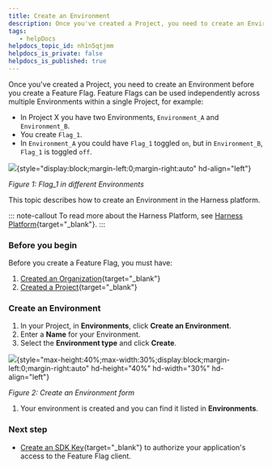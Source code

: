 ```yaml
---
title: Create an Environment
description: Once you've created a Project, you need to create an Environment before you create a Feature Flag. Feature Flags can be used independently across multiple Environments within a single Project, for ex…
tags: 
   - helpDocs
helpdocs_topic_id: nh1n5qtjmm
helpdocs_is_private: false
helpdocs_is_published: true
---
```


Once you\'ve created a Project, you need to create an Environment before
you create a Feature Flag. Feature Flags can be used independently
across multiple Environments within a single Project, for example:

-   In Project X you have two Environments, `Environment_A` and
    `Environment_B`.
-   You create `Flag_1`.
-   In `Environment_A` you could have `Flag_1` toggled `on`, but in
    `Environment_B`, `Flag_1` is toggled `off`.

![](https://files.helpdocs.io/kw8ldg1itf/articles/nh1n5qtjmm/1658140835837/screenshot-2022-07-18-at-11-40-20.png){style="display:block;margin-left:0;margin-right:auto"
hd-align="left"}

*Figure 1: Flag_1 in different Environments*

This topic describes how to create an Environment in the Harness
platform. 

::: note-callout
To read more about the Harness Platform, see [Harness
Platform](https://harness.helpdocs.io/category/3fso53aw1u-howto-general){target="_blank"}.
:::

### Before you begin

Before you create a Feature Flag, you must have:

1.  [Created an
    Organization](/article/36fw2u92i4-create-an-organization){target="_blank"}
2.  [Created a
    Project](/article/47fkt1ric5-create-a-project){target="_blank"}

### Create an Environment

1.  In your Project, in **Environments**, click **Create an
    Environment**.
2.  Enter a **Name** for your Environment.
3.  Select the **Environment type** and click **Create**.

![](https://files.helpdocs.io/kw8ldg1itf/articles/1j7pdkqh7j/1657791107725/snsf-vsm-3-a-7-x-3-ybi-1-zly-djz-9-wsq-t-4-m-1-ddid-1-m-omofj-av-7-k-e-8-urw-az-9-xrsh-c-8-g-1-fb-kg-mc-q-b-m-3-qnc-ogmiidj-9-id-ifl-dji-kfr-6-wmeb-4-x-s-di-7-aw-mu-ja-34-hc-kr-1-b-3-zyd-w-0-zxx-p-8-se-3-h-4-o-7-pnpk-q){style="max-height:40%;max-width:30%;display:block;margin-left:0;margin-right:auto"
hd-height="40%" hd-width="30%" hd-align="left"}

*Figure 2: Create an Environment form*

1.  Your environment is created and you can find it listed in
    **Environments**.

### Next step

-   [Create an SDK
    Key](/article/8ja1j98xgp-create-an-sdk-key){target="_blank"} to
    authorize your application\'s access to the Feature Flag client.
